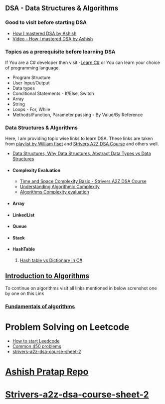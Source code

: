 ## DSA - Data Structures & Algorithms
### Good to visit before starting DSA
- [How I mastered DSA by Ashish](https://blog.algomaster.io/p/how-i-mastered-data-structures-and-algorithms)
- [Video - How I mastered DSA by Ashish](https://www.youtube.com/watch?v=F-ao3Q6I2Fc)

### Topics as a prerequisite before learning DSA 
If You are a C# developer then visit -[Learn C#](https://learn.microsoft.com/en-us/dotnet/csharp/tour-of-csharp/) or You can learn your choice of programming language.
- Program Structure
- User Input/Output
- Data types
- Conditional Statements - If/Else, Switch
- Array
- String
- Loops - For, While
- Methods/Function, Parameter passing - By Value/By Reference
### Data Structures & Algorithms
Here, I am providing topic wise links to learn DSA. These links are taken from [playlist by William fiset](https://www.youtube.com/playlist?list=PLDV1Zeh2NRsB6SWUrDFW2RmDotAfPbeHu) and [Strivers A2Z DSA Course](https://www.youtube.com/@takeUforward/playlists) and others well.

- [Data Structures, Why Data Structures, Abstract Data Types vs Data Structures](https://www.youtube.com/watch?v=2USMAwcRWHE&list=PLDV1Zeh2NRsB6SWUrDFW2RmDotAfPbeHu&index=2)
- #### Complexity Evaluation
  - [Time and Space Complexity Basic - Strivers A2Z DSA Course](https://www.youtube.com/watch?v=FPu9Uld7W-E)
  - [Understanding Algorithmic Complexity](https://blog.algomaster.io/p/57bd4963-462f-4294-a972-4012691fc729)
  - [Algorithms Complexity evaluation](https://suvankar.medium.com/algorithms-complexity-evaluation-d7478bc95b92)
- #### Array
- #### LinkedList
- #### Queue
- #### Stack
- #### HashTable
    1. [Hash table vs Dictionary in C#](https://learn.microsoft.com/en-us/dotnet/standard/collections/hashtable-and-dictionary-collection-types)
## [Introduction to Algorithms](https://www.geeksforgeeks.org/introduction-to-algorithms/?ref=roadmap)
To continue on algorithms visit all links mentioned in below screnshot one by one on this Link

### [Fundamentals of algorithms](https://www.geeksforgeeks.org/fundamentals-of-algorithms/#introduction-to-algorithms)

# Problem Solving on Leetcode
- [How to start Leedcode](https://www.youtube.com/watch?v=Nx4bvwU0DqE)
- [Common 450 problems](https://www.geeksforgeeks.org/dsa-sheet-by-love-babbar/)
- [strivers-a2z-dsa-course-sheet-2](https://takeuforward.org/strivers-a2z-dsa-course/strivers-a2z-dsa-course-sheet-2)

# [Ashish Pratap Repo](https://github.com/ashishps1/awesome-leetcode-resources?tab=readme-ov-file)
# [Strivers-a2z-dsa-course-sheet-2](https://takeuforward.org/strivers-a2z-dsa-course/strivers-a2z-dsa-course-sheet-2)
